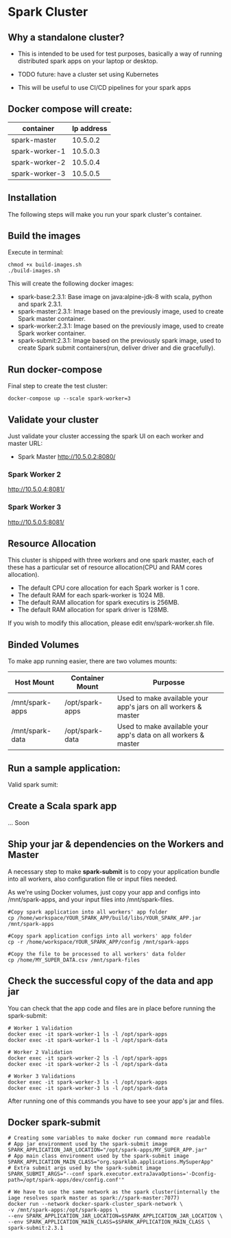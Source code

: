 # Spark Cluster

## Why a standalone cluster?

* This is intended to be used for test purposes, basically a way of running distributed spark apps on your laptop or desktop.

* TODO future: have a cluster set using Kubernetes

* This will be useful to use CI/CD pipelines for your spark apps

## Docker compose will create:

container|Ip address
---|---
spark-master|10.5.0.2
spark-worker-1|10.5.0.3
spark-worker-2|10.5.0.4
spark-worker-3|10.5.0.5

## Installation
The following steps will make you run your spark cluster's container.

## Build the images 
Execute in terminal:
```
chmod +x build-images.sh
./build-images.sh
```

This will create the following docker images:
- spark-base:2.3.1: Base image on java:alpine-jdk-8 with scala, python and spark 2.3.1.
- spark-master:2.3.1: Image based on the previously image, used to create Spark master container.
- spark-worker:2.3.1: Image based on the previously image, used to create Spark worker container.
- spark-submit:2.3.1: Image based on the previously spark image, used to create Spark submit containers(run, deliver driver and die gracefully).

## Run docker-compose
Final step to create the test cluster:
```
docker-compose up --scale spark-worker=3
```

## Validate your cluster
Just validate your cluster accessing the spark UI on each worker and master URL:

- Spark Master
http://10.5.0.2:8080/

### Spark Worker 2

http://10.5.0.4:8081/

### Spark Worker 3

http://10.5.0.5:8081/

## Resource Allocation
This cluster is shipped with three workers and one spark master, each of these has a particular set of resource allocation(CPU and RAM cores allocation).

- The default CPU core allocation for each Spark worker is 1 core.
- The default RAM for each spark-worker is 1024 MB.
- The default RAM allocation for spark executirs is 256MB.
- The default RAM allocation for spark driver is 128MB.

If you wish to modify this allocation, please edit env/spark-worker.sh file.

## Binded Volumes
To make app running easier, there are two volumes mounts:

Host Mount|Container Mount|Purposse
---|---|---
/mnt/spark-apps|/opt/spark-apps|Used to make available your app's jars on all workers & master
/mnt/spark-data|/opt/spark-data| Used to make available your app's data on all workers & master

## Run a sample application:
Valid spark sumit:

## Create a Scala spark app
... Soon

## Ship your jar & dependencies on the Workers and Master
A necessary step to make **spark-submit** is to copy your application bundle into all workers, also configuration file or input files needed.

As we're using Docker volumes, just copy your app and configs into /mnt/spark-apps, and your input files into /mnt/spark-files.

```
#Copy spark application into all workers' app folder
cp /home/workspace/YOUR_SPARK_APP/build/libs/YOUR_SPARK_APP.jar /mnt/spark-apps

#Copy spark application configs into all workers' app folder
cp -r /home/workspace/YOUR_SPARK_APP/config /mnt/spark-apps

#Copy the file to be processed to all workers' data folder
cp /home/MY_SUPER_DATA.csv /mnt/spark-files
```

## Check the successful copy of the data and app jar
You can check that the app code and files are in place before running the spark-submit:

```
# Worker 1 Validation
docker exec -it spark-worker-1 ls -l /opt/spark-apps
docker exec -it spark-worker-1 ls -l /opt/spark-data

# Worker 2 Validation
docker exec -it spark-worker-2 ls -l /opt/spark-apps
docker exec -it spark-worker-2 ls -l /opt/spark-data

# Worker 3 Validations
docker exec -it spark-worker-3 ls -l /opt/spark-apps
docker exec -it spark-worker-3 ls -l /opt/spark-data
```
After running one of this commands you have to see your app's jar and files.

## Docker spark-submit
```
# Creating some variables to make docker run command more readable
# App jar environment used by the spark-submit image
SPARK_APPLICATION_JAR_LOCATION="/opt/spark-apps/MY_SUPER_APP.jar"
# App main class environment used by the spark-submit image
SPARK_APPLICATION_MAIN_CLASS="org.sparklab.applications.MySuperApp"
# Extra submit args used by the spark-submit image
SPARK_SUBMIT_ARGS="--conf spark.executor.extraJavaOptions='-Dconfig-path=/opt/spark-apps/dev/config.conf'"

# We have to use the same network as the spark cluster(internally the iage resolves spark master as spark://spark-master:7077)
docker run --network docker-spark-cluster_spark-network \
-v /mnt/spark-apps:/opt/spark-apps \
--env SPARK_APPLICATION_JAR_LOCATION=$SPARK_APPLICATION_JAR_LOCATION \
--env SPARK_APPLICATION_MAIN_CLASS=$SPARK_APPLICATION_MAIN_CLASS \
spark-submit:2.3.1
```

